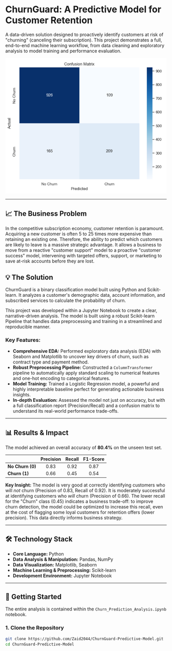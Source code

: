 # ChurnGuard: A Predictive Model for Customer Retention

A data-driven solution designed to proactively identify customers at risk of "churning" (canceling their subscription). This project demonstrates a full, end-to-end machine learning workflow, from data cleaning and exploratory analysis to model training and performance evaluation.

![Confusion Matrix](confusion_matrix.png)

---

## 📈 The Business Problem

In the competitive subscription economy, customer retention is paramount. Acquiring a new customer is often 5 to 25 times more expensive than retaining an existing one. Therefore, the ability to predict which customers are likely to leave is a massive strategic advantage. It allows a business to move from a reactive "customer support" model to a proactive "customer success" model, intervening with targeted offers, support, or marketing to save at-risk accounts before they are lost.

## 💡 The Solution

ChurnGuard is a binary classification model built using Python and Scikit-learn. It analyzes a customer's demographic data, account information, and subscribed services to calculate the probability of churn.

This project was developed within a Jupyter Notebook to create a clear, narrative-driven analysis. The model is built using a robust Scikit-learn Pipeline that handles data preprocessing and training in a streamlined and reproducible manner.

### Key Features:

*   **Comprehensive EDA:** Performed exploratory data analysis (EDA) with Seaborn and Matplotlib to uncover key drivers of churn, such as contract type and payment method.
*   **Robust Preprocessing Pipeline:** Constructed a `ColumnTransformer` pipeline to automatically apply standard scaling to numerical features and one-hot encoding to categorical features.
*   **Model Training:** Trained a Logistic Regression model, a powerful and highly interpretable baseline perfect for generating actionable business insights.
*   **In-depth Evaluation:** Assessed the model not just on accuracy, but with a full classification report (Precision/Recall) and a confusion matrix to understand its real-world performance trade-offs.

---

## 📊 Results & Impact

The model achieved an overall accuracy of **80.4%** on the unseen test set.

|             | Precision | Recall | F1-Score |
| :---------- | :-------: | :----: | :------: |
| **No Churn (0)** |   0.83    |  0.92  |   0.87   |
| **Churn (1)**    |   0.66    |  0.45  |   0.54   |

**Key Insight:** The model is very good at correctly identifying customers who will *not* churn (Precision of 0.83, Recall of 0.92). It is moderately successful at identifying customers who *will* churn (Precision of 0.66). The lower recall for the "Churn" class (0.45) indicates a business trade-off: to improve churn detection, the model could be optimized to increase this recall, even at the cost of flagging some loyal customers for retention offers (lower precision). This data directly informs business strategy.

---

## 🛠️ Technology Stack

*   **Core Language:** Python
*   **Data Analysis & Manipulation:** Pandas, NumPy
*   **Data Visualization:** Matplotlib, Seaborn
*   **Machine Learning & Preprocessing:** Scikit-learn
*   **Development Environment:** Jupyter Notebook

---

## 🏁 Getting Started

The entire analysis is contained within the `Churn_Prediction_Analysis.ipynb` notebook.

### 1. Clone the Repository
```bash
git clone https://github.com/Zaid2044/ChurnGuard-Predictive-Model.git
cd ChurnGuard-Predictive-Model
